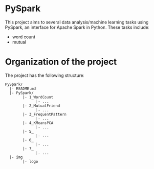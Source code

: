 # PySpark
This project aims to several data analysis/machine learning tasks using PySpark, an interface for Apache Spark in Python. These tasks include:
* word count
* mutual 

# Organization of the project
The project has the following structure:
```
PySpark/
  |- README.md
  |- PySpark/
        |- 1_WordCount
              |- ... 
        |- 2_MutualFriend
              |- ... 
        |- 3_FrequentPattern    
              |- ... 
        |- 4_KMeansPCA
              |- ... 
        |- 5_
              |- ... 
        |- 6_
              |- ... 
        |- 7_
              |- ... 
  |- img
        |- logo
```
